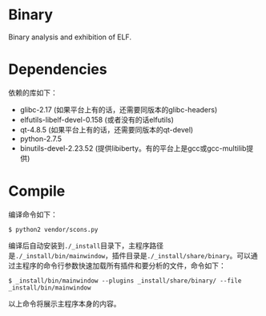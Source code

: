 # Binary
Binary analysis and exhibition of ELF.

# Dependencies

依赖的库如下：

+ glibc-2.17 (如果平台上有的话，还需要同版本的glibc-headers)
+ elfutils-libelf-devel-0.158 (或者没有的话elfutils)
+ qt-4.8.5 (如果平台上有的话，还需要同版本的qt-devel)
+ python-2.7.5
+ binutils-devel-2.23.52 (提供libiberty。有的平台上是gcc或gcc-multilib提供)

# Compile
编译命令如下：

`$ python2 vendor/scons.py`

编译后自动安装到`./_install`目录下，主程序路径是`./_install/bin/mainwindow`，插件目录是`./_install/share/binary`。可以通过主程序的命令行参数快速加载所有插件和要分析的文件，命令如下：

`$ _install/bin/mainwindow --plugins _install/share/binary/ --file _install/bin/mainwindow`

以上命令将展示主程序本身的内容。
